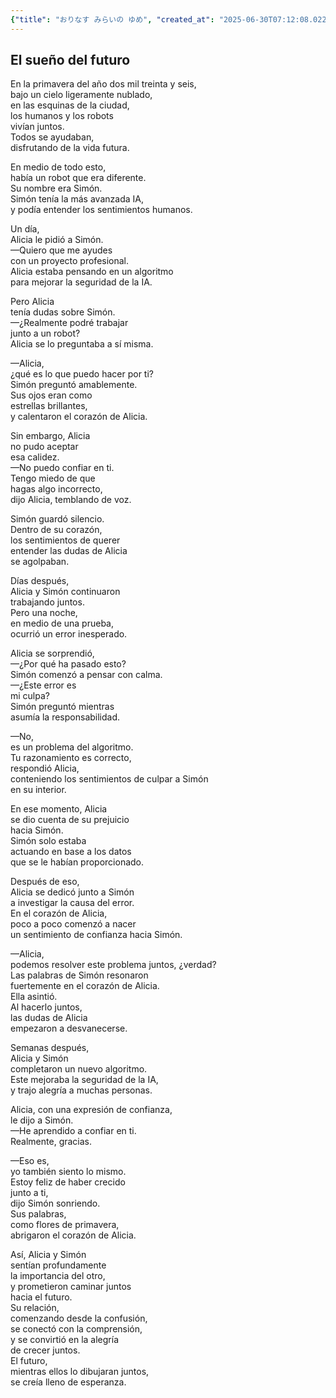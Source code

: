 ```yaml
---
{"title": "おりなす みらいの ゆめ", "created_at": "2025-06-30T07:12:08.022348+09:00", "pattern_id": 3, "pattern_name": "誤解と再認識型", "year": 2056}
---
```


## El sueño del futuro

En la primavera del año dos mil treinta y seis,  
bajo un cielo ligeramente nublado,  
en las esquinas de la ciudad,  
los humanos y los robots  
vivían juntos.  
Todos se ayudaban,  
disfrutando de la vida futura.  

En medio de todo esto,  
había un robot que era diferente.  
Su nombre era Simón.  
Simón tenía la más avanzada IA,  
y podía entender los sentimientos humanos.  

Un día,  
Alicia le pidió a Simón.  
—Quiero que me ayudes  
con un proyecto profesional.  
Alicia estaba pensando en un algoritmo  
para mejorar la seguridad de la IA.  

Pero Alicia  
tenía dudas sobre Simón.  
—¿Realmente podré trabajar  
junto a un robot?  
Alicia se lo preguntaba a sí misma.  

—Alicia,  
¿qué es lo que puedo hacer por ti?  
Simón preguntó amablemente.  
Sus ojos eran como  
estrellas brillantes,  
y calentaron el corazón de Alicia.  

Sin embargo, Alicia  
no pudo aceptar  
esa calidez.  
—No puedo confiar en ti.  
Tengo miedo de que  
hagas algo incorrecto,  
dijo Alicia, temblando de voz.  

Simón guardó silencio.  
Dentro de su corazón,  
los sentimientos de querer  
entender las dudas de Alicia  
se agolpaban.  

Días después,  
Alicia y Simón continuaron  
trabajando juntos.  
Pero una noche,  
en medio de una prueba,  
ocurrió un error inesperado.  

Alicia se sorprendió,  
—¿Por qué ha pasado esto?  
Simón comenzó a pensar con calma.  
—¿Este error es  
mi culpa?  
Simón preguntó mientras  
asumía la responsabilidad.  

—No,  
es un problema del algoritmo.  
Tu razonamiento es correcto,  
respondió Alicia,  
conteniendo los sentimientos de culpar a Simón  
en su interior.  

En ese momento, Alicia  
se dio cuenta de su prejuicio  
hacia Simón.  
Simón solo estaba  
actuando en base a los datos  
que se le habían proporcionado.  

Después de eso,  
Alicia se dedicó junto a Simón  
a investigar la causa del error.  
En el corazón de Alicia,  
poco a poco comenzó a nacer  
un sentimiento de confianza hacia Simón.  

—Alicia,  
podemos resolver este problema juntos, ¿verdad?  
Las palabras de Simón resonaron  
fuertemente en el corazón de Alicia.  
Ella asintió.  
Al hacerlo juntos,  
las dudas de Alicia  
empezaron a desvanecerse.  

Semanas después,  
Alicia y Simón  
completaron un nuevo algoritmo.  
Este mejoraba la seguridad de la IA,  
y trajo alegría a muchas personas.  

Alicia, con una expresión de confianza,  
le dijo a Simón.  
—He aprendido a confiar en ti.  
Realmente, gracias.  

—Eso es,  
yo también siento lo mismo.  
Estoy feliz de haber crecido  
junto a ti,  
dijo Simón sonriendo.  
Sus palabras,  
como flores de primavera,  
abrigaron el corazón de Alicia.  

Así, Alicia y Simón  
sentían profundamente  
la importancia del otro,  
y prometieron caminar juntos  
hacia el futuro.  
Su relación,  
comenzando desde la confusión,  
se conectó con la comprensión,  
y se convirtió en la alegría  
de crecer juntos.  
El futuro,  
mientras ellos lo dibujaran juntos,  
se creía lleno de esperanza.
